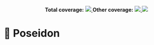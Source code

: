 <p align="center">
  <b>Total coverage:</b>
  <a href="" alt="lines">
    <img src="https://laguna-health-coverage.s3.amazonaws.com/poseidon/badge-lines.svg?branch=develop&kill_cache=1" />
  </a>
  <b>Other coverage:</b>
  <a href="" alt="functions">
    <img src="https://laguna-health-coverage.s3.amazonaws.com/poseidon/badge-functions.svg?branch=develop&kill_cache=1" />
  </a>
  <a href="" alt="statements">
    <img src="https://laguna-health-coverage.s3.amazonaws.com/poseidon/badge-statements.svg?branch=develop&kill_cache=1" />
  </a>
</p>

# 🔱 Poseidon
